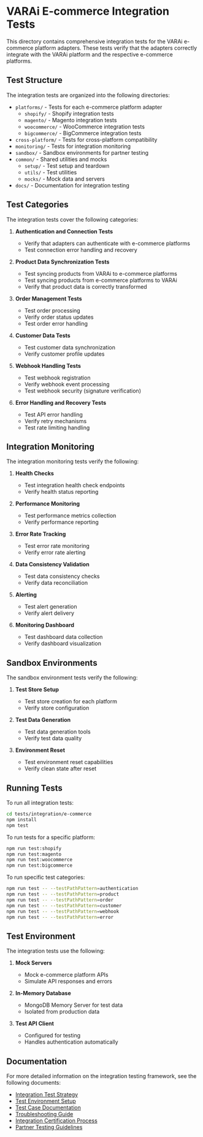 # VARAi E-commerce Integration Tests

This directory contains comprehensive integration tests for the VARAi e-commerce platform adapters. These tests verify that the adapters correctly integrate with the VARAi platform and the respective e-commerce platforms.

## Test Structure

The integration tests are organized into the following directories:

- `platforms/` - Tests for each e-commerce platform adapter
  - `shopify/` - Shopify integration tests
  - `magento/` - Magento integration tests
  - `woocommerce/` - WooCommerce integration tests
  - `bigcommerce/` - BigCommerce integration tests
- `cross-platform/` - Tests for cross-platform compatibility
- `monitoring/` - Tests for integration monitoring
- `sandbox/` - Sandbox environments for partner testing
- `common/` - Shared utilities and mocks
  - `setup/` - Test setup and teardown
  - `utils/` - Test utilities
  - `mocks/` - Mock data and servers
- `docs/` - Documentation for integration testing

## Test Categories

The integration tests cover the following categories:

1. **Authentication and Connection Tests**
   - Verify that adapters can authenticate with e-commerce platforms
   - Test connection error handling and recovery

2. **Product Data Synchronization Tests**
   - Test syncing products from VARAi to e-commerce platforms
   - Test syncing products from e-commerce platforms to VARAi
   - Verify that product data is correctly transformed

3. **Order Management Tests**
   - Test order processing
   - Verify order status updates
   - Test order error handling

4. **Customer Data Tests**
   - Test customer data synchronization
   - Verify customer profile updates

5. **Webhook Handling Tests**
   - Test webhook registration
   - Verify webhook event processing
   - Test webhook security (signature verification)

6. **Error Handling and Recovery Tests**
   - Test API error handling
   - Verify retry mechanisms
   - Test rate limiting handling

## Integration Monitoring

The integration monitoring tests verify the following:

1. **Health Checks**
   - Test integration health check endpoints
   - Verify health status reporting

2. **Performance Monitoring**
   - Test performance metrics collection
   - Verify performance reporting

3. **Error Rate Tracking**
   - Test error rate monitoring
   - Verify error rate alerting

4. **Data Consistency Validation**
   - Test data consistency checks
   - Verify data reconciliation

5. **Alerting**
   - Test alert generation
   - Verify alert delivery

6. **Monitoring Dashboard**
   - Test dashboard data collection
   - Verify dashboard visualization

## Sandbox Environments

The sandbox environment tests verify the following:

1. **Test Store Setup**
   - Test store creation for each platform
   - Verify store configuration

2. **Test Data Generation**
   - Test data generation tools
   - Verify test data quality

3. **Environment Reset**
   - Test environment reset capabilities
   - Verify clean state after reset

## Running Tests

To run all integration tests:

```bash
cd tests/integration/e-commerce
npm install
npm test
```

To run tests for a specific platform:

```bash
npm run test:shopify
npm run test:magento
npm run test:woocommerce
npm run test:bigcommerce
```

To run specific test categories:

```bash
npm run test -- --testPathPattern=authentication
npm run test -- --testPathPattern=product
npm run test -- --testPathPattern=order
npm run test -- --testPathPattern=customer
npm run test -- --testPathPattern=webhook
npm run test -- --testPathPattern=error
```

## Test Environment

The integration tests use the following:

1. **Mock Servers**
   - Mock e-commerce platform APIs
   - Simulate API responses and errors

2. **In-Memory Database**
   - MongoDB Memory Server for test data
   - Isolated from production data

3. **Test API Client**
   - Configured for testing
   - Handles authentication automatically

## Documentation

For more detailed information on the integration testing framework, see the following documents:

- [Integration Test Strategy](./docs/strategy.md)
- [Test Environment Setup](./docs/environment-setup.md)
- [Test Case Documentation](./docs/test-cases.md)
- [Troubleshooting Guide](./docs/troubleshooting.md)
- [Integration Certification Process](./docs/certification.md)
- [Partner Testing Guidelines](./docs/partner-testing.md)